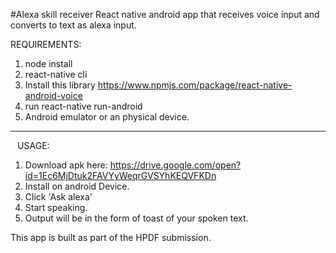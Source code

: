 #Alexa skill receiver
React native android app that receives voice input and converts to text as alexa input.

REQUIREMENTS:

1. node install
2. react-native cli
3. Install this library https://www.npmjs.com/package/react-native-android-voice
4. run react-native run-android
5. Android emulator or an physical device.
---------------------------------------------------------------------

``` ```
USAGE:
1. Download apk here: https://drive.google.com/open?id=1Ec6MjDtuk2FAVYyWeqrGVSYhKEQVFKDn
2. Install on android Device.
3. Click 'Ask alexa'
5. Start speaking.
6. Output will be in the form of toast of your spoken text.

This app is built as part of the HPDF submission.
